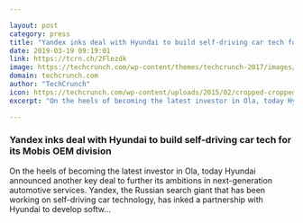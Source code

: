 ```yaml
---

layout: post
category: press
title: "Yandex inks deal with Hyundai to build self-driving car tech for its Mobis OEM division"
date: 2019-03-19 09:19:01
link: https://tcrn.ch/2Flezdk
image: https://techcrunch.com/wp-content/themes/techcrunch-2017/images/opengraph-default.png
domain: techcrunch.com
author: "TechCrunch"
icon: https://techcrunch.com/wp-content/uploads/2015/02/cropped-cropped-favicon-gradient.png?w=180
excerpt: "On the heels of becoming the latest investor in Ola, today Hyundai announced another key deal to further its ambitions in next-generation automotive services. Yandex, the Russian search giant that has been working on self-driving car technology, has inked a partnership with Hyundai to develop softw…"

---
```


### Yandex inks deal with Hyundai to build self-driving car tech for its Mobis OEM division

On the heels of becoming the latest investor in Ola, today Hyundai announced another key deal to further its ambitions in next-generation automotive services. Yandex, the Russian search giant that has been working on self-driving car technology, has inked a partnership with Hyundai to develop softw…